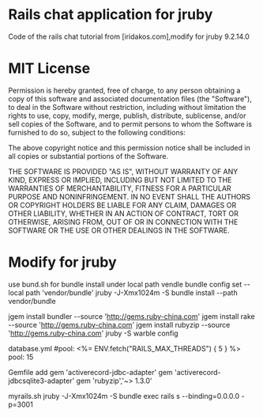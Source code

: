 # Rails chat application for jruby
Code of the rails chat tutorial from [iridakos.com],modify for jruby 9.2.14.0

# MIT License

Permission is hereby granted, free of charge, to any person obtaining a copy
of this software and associated documentation files (the "Software"), to deal
in the Software without restriction, including without limitation the rights
to use, copy, modify, merge, publish, distribute, sublicense, and/or sell
copies of the Software, and to permit persons to whom the Software is
furnished to do so, subject to the following conditions:

The above copyright notice and this permission notice shall be included in all
copies or substantial portions of the Software.

THE SOFTWARE IS PROVIDED "AS IS", WITHOUT WARRANTY OF ANY KIND, EXPRESS OR
IMPLIED, INCLUDING BUT NOT LIMITED TO THE WARRANTIES OF MERCHANTABILITY,
FITNESS FOR A PARTICULAR PURPOSE AND NONINFRINGEMENT. IN NO EVENT SHALL THE
AUTHORS OR COPYRIGHT HOLDERS BE LIABLE FOR ANY CLAIM, DAMAGES OR OTHER
LIABILITY, WHETHER IN AN ACTION OF CONTRACT, TORT OR OTHERWISE, ARISING FROM,
OUT OF OR IN CONNECTION WITH THE SOFTWARE OR THE USE OR OTHER DEALINGS IN THE
SOFTWARE.

# Modify for jruby
use bund.sh for bundle install under local path vendle 
  bundle config set --local path 'vendor/bundle'
  jruby -J-Xmx1024m -S  bundle  install --path vendor/bundle


jgem install bundler --source 'http://gems.ruby-china.com'
jgem install rake --source 'http://gems.ruby-china.com'
jgem install rubyzip --source 'http://gems.ruby-china.com'
jruby -S warble config

database.yml
	#pool: <%= ENV.fetch("RAILS_MAX_THREADS") { 5 } %>
	pool:  15

Gemfile add 
gem 'activerecord-jdbc-adapter'
gem 'activerecord-jdbcsqlite3-adapter'
gem 'rubyzip','~> 1.3.0'

myrails.sh
 jruby -J-Xmx1024m -S bundle exec rails s --binding=0.0.0.0 -p=3001

